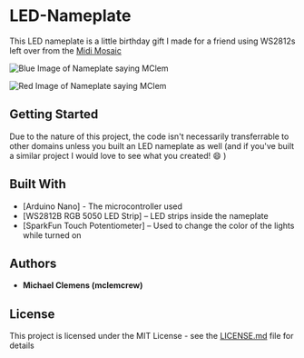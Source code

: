 # LED-Nameplate
This LED nameplate is a little birthday gift I made for a friend using WS2812s left over from the [Midi Mosaic](https://github.com/mclemcrew/midi-mosaic-teensy)

![Blue Image of Nameplate saying MClem](http://mclemens.mgserver.org/Images/LED-Nameplate-1.jpg)

![Red Image of Nameplate saying MClem](http://mclemens.mgserver.org/Images/LED-Nameplate-2.jpg)

## Getting Started

Due to the nature of this project, the code isn't necessarily transferrable to other domains unless you built an LED nameplate as well (and if you've built a similar project I would love to see what you created! :smile: )

## Built With

* [Arduino Nano] - The microcontroller used
* [WS2812B RGB 5050 LED Strip] – LED strips inside the nameplate
* [SparkFun Touch Potentiometer] – Used to change the color of the lights while turned on

## Authors

* **Michael Clemens (mclemcrew)**

## License

This project is licensed under the MIT License - see the [LICENSE.md](LICENSE.md) file for details

